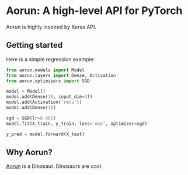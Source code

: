 # Aorun: A high-level API for PyTorch

Aorun is highly inspired by Keras API.

## Getting started

Here is a simple regression example:

```python
from aorun.models import Model
from aorun.layers import Dense, Activation
from aorun.optimizers import SGD

model = Model()
model.add(Dense(10, input_dim=3))
model.add(Activation('relu'))
model.add(Dense(1))

sgd = SGD(lr=0.001)
model.fit(X_train, y_train, loss='mse', optimizer=sgd)

y_pred = model.forward(X_test)
```

## Why Aorun?

[Aorun](https://en.wikipedia.org/wiki/Aorun) is a Dinosaur. Dinosaurs are cool.

